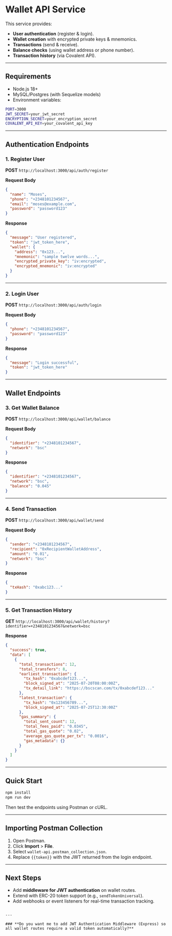 # Wallet API Service

This service provides:

- **User authentication** (register & login).
- **Wallet creation** with encrypted private keys & mnemonics.
- **Transactions** (send & receive).
- **Balance checks** (using wallet address or phone number).
- **Transaction history** (via Covalent API).

---

## **Requirements**

- Node.js 18+
- MySQL/Postgres (with Sequelize models)
- Environment variables:

```bash
PORT=3000
JWT_SECRET=your_jwt_secret
ENCRYPTION_SECRET=your_encryption_secret
COVALENT_API_KEY=your_covalent_api_key

```

---

## **Authentication Endpoints**

### **1. Register User**

**POST** `http://localhost:3000/api/auth/register`

**Request Body**

```json
{
  "name": "Moses",
  "phone": "+2348101234567",
  "email": "moses@example.com",
  "password": "password123"
}
```

**Response**

```json
{
  "message": "User registered",
  "token": "jwt_token_here",
  "wallet": {
    "address": "0x123...",
    "mnemonic": "sample twelve words...",
    "encrypted_private_key": "iv:encrypted",
    "encrypted_mnemonic": "iv:encrypted"
  }
}
```

---

### **2. Login User**

**POST** `http://localhost:3000/api/auth/login`

**Request Body**

```json
{
  "phone": "+2348101234567",
  "password": "password123"
}
```

**Response**

```json
{
  "message": "Login successful",
  "token": "jwt_token_here"
}
```

---

## **Wallet Endpoints**

### **3. Get Wallet Balance**

**POST** `http://localhost:3000/api/wallet/balance`

**Request Body**

```json
{
  "identifier": "+2348101234567",
  "network": "bsc"
}
```

**Response**

```json
{
  "identifier": "+2348101234567",
  "network": "bsc",
  "balance": "0.045"
}
```

---

### **4. Send Transaction**

**POST** `http://localhost:3000/api/wallet/send`

**Request Body**

```json
{
  "sender": "+2348101234567",
  "recipient": "0xRecipientWalletAddress",
  "amount": "0.01",
  "network": "bsc"
}
```

**Response**

```json
{
  "txHash": "0xabc123..."
}
```

---

### **5. Get Transaction History**

**GET** `http://localhost:3000/api/wallet/history?identifier=+2348101234567&network=bsc`

**Response**

```json
{
  "success": true,
  "data": [
    {
      "total_transactions": 12,
      "total_transfers": 8,
      "earliest_transaction": {
        "tx_hash": "0xabcdef123...",
        "block_signed_at": "2025-07-20T08:00:00Z",
        "tx_detail_link": "https://bscscan.com/tx/0xabcdef123..."
      },
      "latest_transaction": {
        "tx_hash": "0x123456789...",
        "block_signed_at": "2025-07-25T12:30:00Z"
      },
      "gas_summary": {
        "total_sent_count": 12,
        "total_fees_paid": "0.0345",
        "total_gas_quote": "0.02",
        "average_gas_quote_per_tx": "0.0016",
        "gas_metadata": {}
      }
    }
  ]
}
```

---

## **Quick Start**

```bash
npm install
npm run dev
```

Then test the endpoints using Postman or cURL.

---

## **Importing Postman Collection**

1. Open Postman.
2. Click **Import** > **File**.
3. Select `wallet-api.postman_collection.json`.
4. Replace `{{token}}` with the JWT returned from the login endpoint.

---

## **Next Steps**

- Add **middleware for JWT authentication** on wallet routes.
- Extend with ERC-20 token support (e.g., `sendTokenUniversal`).
- Add webhooks or event listeners for real-time transaction tracking.

```

---

### **Do you want me to add JWT Authentication Middleware (Express) so all wallet routes require a valid token automatically?**
```

```

```
